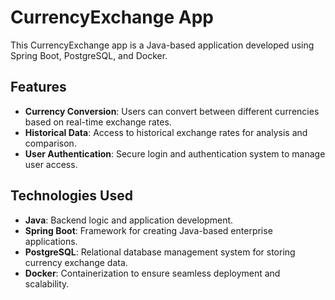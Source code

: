 # CurrencyExchange App

This CurrencyExchange app is a Java-based application developed using Spring Boot, PostgreSQL, and Docker.

## Features

- **Currency Conversion**: Users can convert between different currencies based on real-time exchange rates.
- **Historical Data**: Access to historical exchange rates for analysis and comparison.
- **User Authentication**: Secure login and authentication system to manage user access.

## Technologies Used

- **Java**: Backend logic and application development.
- **Spring Boot**: Framework for creating Java-based enterprise applications.
- **PostgreSQL**: Relational database management system for storing currency exchange data.
- **Docker**: Containerization to ensure seamless deployment and scalability.
